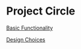 # Project Circle

[Basic Functionality](./functionality/README.md)

[Design Choices](./design-choices/README.md)